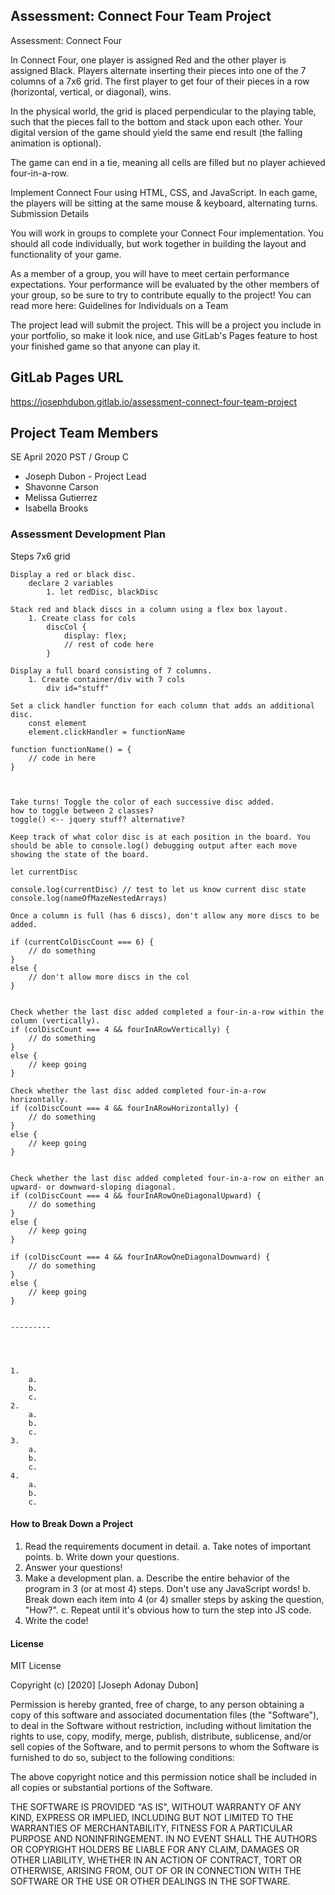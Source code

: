 ## Assessment: Connect Four Team Project
Assessment: Connect Four

In Connect Four, one player is assigned Red and the other player is assigned Black. Players alternate inserting their pieces into one of the 7 columns of a 7x6 grid. The first player to get four of their pieces in a row (horizontal, vertical, or diagonal), wins.

In the physical world, the grid is placed perpendicular to the playing table, such that the pieces fall to the bottom and stack upon each other. Your digital version of the game should yield the same end result (the falling animation is optional).

The game can end in a tie, meaning all cells are filled but no player achieved four-in-a-row.

Implement Connect Four using HTML, CSS, and JavaScript. In each game, the players will be sitting at the same mouse & keyboard, alternating turns.
Submission Details

You will work in groups to complete your Connect Four implementation. You should all code individually, but work together in building the layout and functionality of your game.

As a member of a group, you will have to meet certain performance expectations. Your performance will be evaluated by the other members of your group, so be sure to try to contribute equally to the project! You can read more here: Guidelines for Individuals on a Team

The project lead will submit the project. This will be a project you include in your portfolio, so make it look nice, and use GitLab's Pages feature to host your finished game so that anyone can play it.

## GitLab Pages URL
https://josephdubon.gitlab.io/assessment-connect-four-team-project

## Project Team Members
SE April 2020 PST / Group C

- Joseph Dubon - Project Lead
- Shavonne Carson
- Melissa Gutierrez
- Isabella Brooks

### Assessment Development Plan
Steps
7x6 grid



    Display a red or black disc.
        declare 2 variables
            1. let redDisc, blackDisc

    Stack red and black discs in a column using a flex box layout.
        1. Create class for cols 
            discCol { 
                display: flex;
                // rest of code here
            }

    Display a full board consisting of 7 columns.
        1. Create container/div with 7 cols
            div id="stuff"

    Set a click handler function for each column that adds an additional disc.
        const element 
        element.clickHandler = functionName

    function functionName() = {
        // code in here
    }



    Take turns! Toggle the color of each successive disc added.
    how to toggle between 2 classes?
    toggle() <-- jquery stuff? alternative?

    Keep track of what color disc is at each position in the board. You should be able to console.log() debugging output after each move showing the state of the board.
    
    let currentDisc

    console.log(currentDisc) // test to let us know current disc state
    console.log(nameOfMazeNestedArrays)

    Once a column is full (has 6 discs), don't allow any more discs to be added.

    if (currentColDiscCount === 6) {
        // do something
    }
    else {
        // don't allow more discs in the col
    }


    Check whether the last disc added completed a four-in-a-row within the column (vertically).
    if (colDiscCount === 4 && fourInARowVertically) {
        // do something
    }
    else {
        // keep going
    }

    Check whether the last disc added completed four-in-a-row horizontally.
    if (colDiscCount === 4 && fourInARowHorizontally) {
        // do something
    }
    else {
        // keep going
    }


    Check whether the last disc added completed four-in-a-row on either an upward- or downward-sloping diagonal.
    if (colDiscCount === 4 && fourInARowOneDiagonalUpward) {
        // do something
    }
    else {
        // keep going
    }

    if (colDiscCount === 4 && fourInARowOneDiagonalDownward) {
        // do something
    }
    else {
        // keep going
    }


    ---------




    1.
        a.
        b.
        c.
    2.
        a.
        b.
        c.
    3.
        a.
        b.
        c.
    4.
        a.
        b.
        c.

#### How to Break Down a Project

1. Read the requirements document in detail.
	a. Take notes of important points.
	b. Write down your questions.
2. Answer your questions!
3. Make a development plan.
	a. Describe the entire behavior of the program in 3 (or at most 4) steps. Don't use any JavaScript words!
	b. Break down each item into 4 (or 4) smaller steps by asking the question, "How?".
	c. Repeat until it's obvious how to turn the step into JS code.
4. Write the code!

#### License
MIT License

Copyright (c) [2020] [Joseph Adonay Dubon]

Permission is hereby granted, free of charge, to any person obtaining a copy
of this software and associated documentation files (the "Software"), to deal
in the Software without restriction, including without limitation the rights
to use, copy, modify, merge, publish, distribute, sublicense, and/or sell
copies of the Software, and to permit persons to whom the Software is
furnished to do so, subject to the following conditions:

The above copyright notice and this permission notice shall be included in all
copies or substantial portions of the Software.

THE SOFTWARE IS PROVIDED "AS IS", WITHOUT WARRANTY OF ANY KIND, EXPRESS OR
IMPLIED, INCLUDING BUT NOT LIMITED TO THE WARRANTIES OF MERCHANTABILITY,
FITNESS FOR A PARTICULAR PURPOSE AND NONINFRINGEMENT. IN NO EVENT SHALL THE
AUTHORS OR COPYRIGHT HOLDERS BE LIABLE FOR ANY CLAIM, DAMAGES OR OTHER
LIABILITY, WHETHER IN AN ACTION OF CONTRACT, TORT OR OTHERWISE, ARISING FROM,
OUT OF OR IN CONNECTION WITH THE SOFTWARE OR THE USE OR OTHER DEALINGS IN THE
SOFTWARE.
